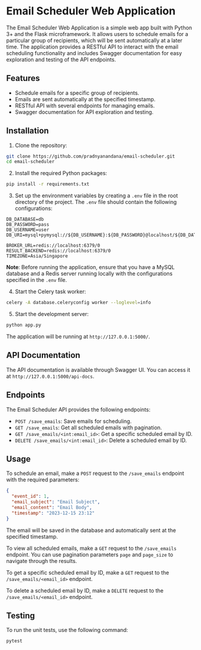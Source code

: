 # Email Scheduler Web Application

The Email Scheduler Web Application is a simple web app built with Python 3+ and the Flask microframework. It allows users to schedule emails for a particular group of recipients, which will be sent automatically at a later time. The application provides a RESTful API to interact with the email scheduling functionality and includes Swagger documentation for easy exploration and testing of the API endpoints.

## Features

- Schedule emails for a specific group of recipients.
- Emails are sent automatically at the specified timestamp.
- RESTful API with several endpoints for managing emails.
- Swagger documentation for API exploration and testing.

## Installation

1. Clone the repository:

```bash
git clone https://github.com/pradnyanandana/email-scheduler.git
cd email-scheduler
```

2. Install the required Python packages:

```bash
pip install -r requirements.txt
```

3. Set up the environment variables by creating a `.env` file in the root directory of the project. The `.env` file should contain the following configurations:

```plaintext
DB_DATABASE=db
DB_PASSWORD=pass
DB_USERNAME=user
DB_URI=mysql+pymysql://${DB_USERNAME}:${DB_PASSWORD}@localhost/${DB_DATABASE}

BROKER_URL=redis://localhost:6379/0
RESULT_BACKEND=redis://localhost:6379/0
TIMEZONE=Asia/Singapore
```

**Note**: Before running the application, ensure that you have a MySQL database and a Redis server running locally with the configurations specified in the `.env` file.

4. Start the Celery task worker:

```bash
celery -A database.celeryconfig worker --loglevel=info 
```

5. Start the development server:

```bash
python app.py
```

The application will be running at `http://127.0.0.1:5000/`.

## API Documentation

The API documentation is available through Swagger UI. You can access it at `http://127.0.0.1:5000/api-docs`.

## Endpoints

The Email Scheduler API provides the following endpoints:

- `POST /save_emails`: Save emails for scheduling.
- `GET /save_emails`: Get all scheduled emails with pagination.
- `GET /save_emails/<int:email_id>`: Get a specific scheduled email by ID.
- `DELETE /save_emails/<int:email_id>`: Delete a scheduled email by ID.

## Usage

To schedule an email, make a `POST` request to the `/save_emails` endpoint with the required parameters:

```json
{
  "event_id": 1,
  "email_subject": "Email Subject",
  "email_content": "Email Body",
  "timestamp": "2023-12-15 23:12"
}
```

The email will be saved in the database and automatically sent at the specified timestamp.

To view all scheduled emails, make a `GET` request to the `/save_emails` endpoint. You can use pagination parameters `page` and `page_size` to navigate through the results.

To get a specific scheduled email by ID, make a `GET` request to the `/save_emails/<email_id>` endpoint.

To delete a scheduled email by ID, make a `DELETE` request to the `/save_emails/<email_id>` endpoint.

## Testing

To run the unit tests, use the following command:

```bash
pytest
```